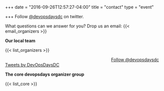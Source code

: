 +++
date = "2016-09-26T12:57:27-04:00"
title = "contact"
type = "event"


+++
Follow [@devopsdaysdc](https://twitter.com/devopsdaysdc) on twitter.

What questions can we answer for you?  Drop us an email: {{< email_organizers >}}

**Our local team**

{{< list_organizers >}}

<div style="text-align:right" >
    <a href="https://twitter.com/devopsdaysdc" class="twitter-follow-button" data-show-count="false">Follow @devopsdaysdc</a><script async src="//platform.twitter.com/widgets.js" charset="utf-8"></script>
</div>

<div>
  <a class="twitter-timeline" data-width="600" data-height="1200" data-theme="light" href="https://twitter.com/DevOpsDaysDC">Tweets by DevOpsDaysDC</a> <script async src="//platform.twitter.com/widgets.js" charset="utf-8"></script>
</div>

**The core devopsdays organizer group**

{{< list_core >}}